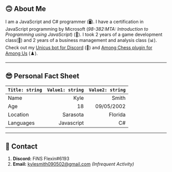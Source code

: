## 🙃 About Me
I am a JavaScript and C# programmer (🖥️). I have a certification in JavaScript programming by Microsoft (*98-382:MTA: Introduction to Programming using JavaScript*) (📝). I took 2 years of a game development class(👾) and 2 years of a business management and analysis class (📊). Check out my [Unicus bot for Discord](https://github.com/KyleSmith0905/UnicusBot) (🤖) and [Among Chess plugin for Among Us](https://github.com/KyleSmith0905/Among-Chess) (♟️).

---
## 😎 Personal Fact Sheet
| `Title: string`| `Value1: string`| `Value2: string`|
|:---------------|----------------:|----------------:|
| Name           | Kyle            | Smith           |
| Age            | 18              | 09/05/2002      |
| Location       | Sarasota        | Florida         |
| Languages      | Javascript      | C#              |

---
## 🤔 Contact
1. **Discord:** FiNS Flexin#6193
2. **Email:** kylesmith090502@gmail.com *(Infrequent Activity)*
